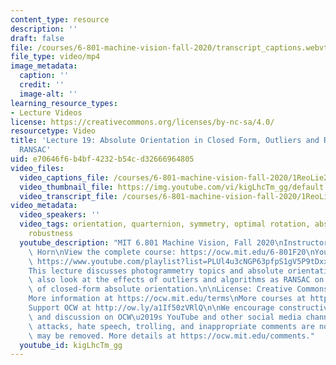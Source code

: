 ```yaml
---
content_type: resource
description: ''
draft: false
file: /courses/6-801-machine-vision-fall-2020/transcript_captions.webvtt
file_type: video/mp4
image_metadata:
  caption: ''
  credit: ''
  image-alt: ''
learning_resource_types:
- Lecture Videos
license: https://creativecommons.org/licenses/by-nc-sa/4.0/
resourcetype: Video
title: 'Lecture 19: Absolute Orientation in Closed Form, Outliers and Robustness,
  RANSAC'
uid: e70646f6-b4bf-4232-b54c-d32666964805
video_files:
  video_captions_file: /courses/6-801-machine-vision-fall-2020/1ReoLie2XrZc4CEVSc1HyuHtWoK6fZoGJ_transcript.webvtt
  video_thumbnail_file: https://img.youtube.com/vi/kigLhcTm_gg/default.jpg
  video_transcript_file: /courses/6-801-machine-vision-fall-2020/1ReoLie2XrZc4CEVSc1HyuHtWoK6fZoGJ_transcript.pdf
video_metadata:
  video_speakers: ''
  video_tags: orientation, quarternion, symmetry, optimal rotation, absolute orientation,
    robustness
  youtube_description: "MIT 6.801 Machine Vision, Fall 2020\nInstructor: Berthold\
    \ Horn\nView the complete course: https://ocw.mit.edu/6-801F20\nYouTube Playlist:\
    \ https://www.youtube.com/playlist?list=PLUl4u3cNGP63pfpS1gV5P9tDxxL_e4W8O\n\n\
    This lecture discusses photogrammetry topics and absolute orientation. We will\
    \ also look at the effects of outliers and algorithms as RANSAC on the robustness\
    \ of closed-form absolute orientation.\n\nLicense: Creative Commons BY-NC-SA\n\
    More information at https://ocw.mit.edu/terms\nMore courses at https://ocw.mit.edu\n\
    Support OCW at http://ow.ly/a1If50zVRlQ\n\nWe encourage constructive comments\
    \ and discussion on OCW\u2019s YouTube and other social media channels. Personal\
    \ attacks, hate speech, trolling, and inappropriate comments are not allowed and\
    \ may be removed. More details at https://ocw.mit.edu/comments."
  youtube_id: kigLhcTm_gg
---
```

